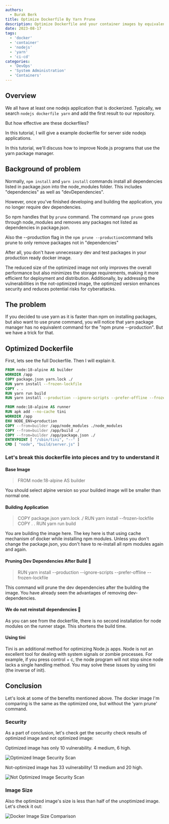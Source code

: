 ```yaml
---
authors:
  - Burak Berk
title: Optimize Dockerfile By Yarn Prune
description: Optimize Dockerfile and your container images by equivalent.
date: 2023-08-17
tags:
  - 'docker'
  - 'container'
  - 'nodejs'
  - 'yarn'
  - 'ci-cd'
categories:
  - 'DevOps'
  - 'System Administration'
  - 'Containers'
---
```


## Overview

We all have at least one nodejs application that is dockerized. Typically, we search `nodejs dockerfile yarn` and add the first result to our repository.

But how effective are these dockerfiles?

In this tutorial, I will give a example dockerfile for server side nodejs applications.

In this tutorial, we'll discuss how to improve Node.js programs that use the yarn package manager.

## Background of problem

Normally, `npm install` and `yarn install` commands install all dependencies listed in package.json into the node_modules folder. This includes "dependencies" as well as "devDependencies".

However, once you've finished developing and building the application, you no longer require dev dependencies.

So npm handles that by `prune` command. The command `npm prune` goes through node_modules and removes any packages not listed as dependencies in package.json.

Also the --production flag in the `npm prune --production`command tells prune to only remove packages not in "dependencies"

After all, you don't have unnecessary dev and test packages in your production ready docker image.

The reduced size of the optimized image not only improves the overall performance but also minimizes the storage requirements, making it more efficient for deployment and distribution. Additionally, by addressing the vulnerabilities in the not-optimized image, the optimized version enhances security and reduces potential risks for cyberattacks.

## The problem

If you decided to use yarn as it is faster than npm on installing packages, but also want to use prune command, you will notice that yarn package manager has no equivalent command for the "npm prune --production". But we have a trick for that.

## Optimized Dockerfile

First, lets see the full Dockerfile. Then I will explain it.

```Dockerfile
FROM node:18-alpine AS builder
WORKDIR /app
COPY package.json yarn.lock ./
RUN yarn install --frozen-lockfile
COPY . .
RUN yarn run build
RUN yarn install --production --ignore-scripts --prefer-offline --frozen-lockfile

FROM node:18-alpine AS runner
RUN apk add --no-cache tini
WORKDIR /app
ENV NODE_ENV=production
COPY --from=builder /app/node_modules ./node_modules
COPY --from=builder /app/build ./
COPY --from=builder /app/package.json ./
ENTRYPOINT [ "/sbin/tini", "--" ]
CMD [ "node", "build/server.js" ]
```

### Let's break this dockerfile into pieces and try to understand it

#### Base Image

> FROM node:18-alpine AS builder

You should select alpine version so your builded image will be smaller than normal one.

#### Building Application

> COPY package.json yarn.lock ./
> RUN yarn install --frozen-lockfile
> COPY . .
> RUN yarn run build

You are building the image here. The key here is that using cache mechanism of docker while installing npm modules. Unless you don't change the package.json, you don't have to re-install all npm modules again and again.

#### Pruning Dev Dependencies After Build 👑

> RUN yarn install --production --ignore-scripts --prefer-offline --frozen-lockfile

This command will prune the dev dependencies after the building the image. You have already seen the advantages of removing dev-dependencies.

#### We do not reinstall dependencies 👑

As you can see from the dockerfile, there is no second installation for node modules on the runner stage. This shortens the build time.

#### Using tini

Tini is an additional method for optimizing Node.js apps. Node is not an excellent tool for dealing with system signals or zombie processes. For example, if you press control + c, the node program will not stop since node lacks a single handling method. You may solve these issues by using tini (the inverse of init).

## Conclusion

Let's look at some of the benefits mentioned above.
The docker image I'm comparing is the same as the optimized one, but without the 'yarn prune' command.

### Security

As a part of conclusion, let's check get the security check results of optimized image and not optimized image:

Optimized image has only 10 vulnerability. 4 medium, 6 high.

![Optimized Image Security Scan](https://dev-to-uploads.s3.amazonaws.com/uploads/articles/csryi8b88gafof6dcjk8.png)

Not-optimized image has 33 vulnerability! 13 medium and 20 high.

![Not Optimized Image Security Scan](https://dev-to-uploads.s3.amazonaws.com/uploads/articles/fnvzthaxc8lw4396wjge.png)

### Image Size

Also the optimized image's size is less than half of the unoptimized image. Let's check it out:

![Docker Image Size Comparison](https://dev-to-uploads.s3.amazonaws.com/uploads/articles/lcrozqk49tjfx3zdiw78.png)
